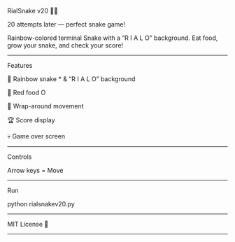 RialSnake v20 🐍🌈

20 attempts later — perfect snake game!

Rainbow-colored terminal Snake with a “R I A L O” background. Eat food, grow your snake, and check your score!


---

Features

🌈 Rainbow snake * & “R I A L O” background

🔴 Red food O

🐢 Wrap-around movement

🏆 Score display

💀 Game over screen



---

Controls

Arrow keys = Move



---

Run

python rialsnakev20.py


---

MIT License 🌈


---
